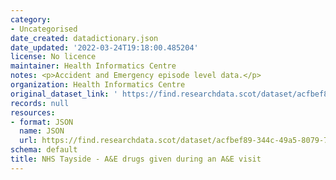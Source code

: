 ```yaml
---
category:
- Uncategorised
date_created: datadictionary.json
date_updated: '2022-03-24T19:18:00.485204'
license: No licence
maintainer: Health Informatics Centre
notes: <p>Accident and Emergency episode level data.</p>
organization: Health Informatics Centre
original_dataset_link: ' https://find.researchdata.scot/dataset/acfbef89-344c-49a5-8079-7344f4316e0f'
records: null
resources:
- format: JSON
  name: JSON
  url: https://find.researchdata.scot/dataset/acfbef89-344c-49a5-8079-7344f4316e0f/resource/acfbef89-344c-49a5-8079-7344f4316e0f/download/datadictionary.json
schema: default
title: NHS Tayside - A&E drugs given during an A&E visit
---
```

